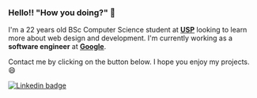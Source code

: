 ### Hello!! "How you doing?" 👋

I'm a 22 years old BSc Computer Science student at <b>[USP](https://www5.usp.br/)</b> looking to learn more about web design and development. I'm currently working as a **software engineer** at **[Google](https://github.com/google)**.

Contact me by clicking on the button below. I hope you enjoy my projects. :smile:

[![Linkedin badge](https://img.shields.io/badge/-Henrique%20dos%20Santos-blue?logo=Linkedin&logoColor=white&link=https://www.linkedin.com/in/henriquesqs/)](https://www.linkedin.com/in/henriquesqs/)
